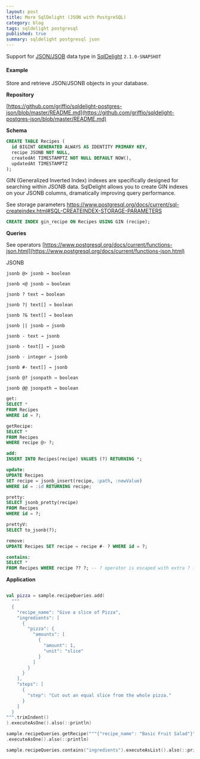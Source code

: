 ```yaml
---
layout: post
title: More SqlDelight (JSON with PostgreSQL)
category: blog
tags: sqldelight postgresql 
published: true
summary: sqldelight postgresql json
---
```


Support for [JSON/JSOB](https://www.postgresql.org/docs/current/datatype-json.html) data type in [SqlDelight](https://cashapp.github.io/sqldelight/2.0.2/) `2.1.0-SNAPSHOT`

#### Example

Store and retrieve JSON/JSONB objects in your database.

**Repository**

[https://github.com/griffio/sqldelight-postgres-json/blob/master/README.md](https://github.com/griffio/sqldelight-postgres-json/blob/master/README.md)

**Schema**

```sql
CREATE TABLE Recipes (
  id BIGINT GENERATED ALWAYS AS IDENTITY PRIMARY KEY,
  recipe JSONB NOT NULL,
  createdAt TIMESTAMPTZ NOT NULL DEFAULT NOW(),
  updatedAt TIMESTAMPTZ
);
```

GIN (Generalized Inverted Index) indexes are specifically designed for searching within JSONB data. SqlDelight allows you to create GIN indexes on your JSONB columns, dramatically improving query performance.

See storage parameters [https://www.postgresql.org/docs/current/sql-createindex.html#SQL-CREATEINDEX-STORAGE-PARAMETERS
](https://www.postgresql.org/docs/current/sql-createindex.html#SQL-CREATEINDEX-STORAGE-PARAMETERS)

```sql
CREATE INDEX gin_recipe ON Recipes USING GIN (recipe);
```

**Queries**

See operators [https://www.postgresql.org/docs/current/functions-json.html](https://www.postgresql.org/docs/current/functions-json.html)

JSONB

```
jsonb @> jsonb → boolean

jsonb <@ jsonb → boolean

jsonb ? text → boolean

jsonb ?| text[] → boolean

jsonb ?& text[] → boolean

jsonb || jsonb → jsonb

jsonb - text → jsonb

jsonb - text[] → jsonb

jsonb - integer → jsonb

jsonb #- text[] → jsonb

jsonb @? jsonpath → boolean

jsonb @@ jsonpath → boolean
```

```sql
get:
SELECT *
FROM Recipes
WHERE id = ?;

getRecipe:
SELECT *
FROM Recipes
WHERE recipe @> ?;

add:
INSERT INTO Recipes(recipe) VALUES (?) RETURNING *;

update:
UPDATE Recipes
SET recipe = jsonb_insert(recipe, :path, :newValue)
WHERE id = :id RETURNING recipe;

pretty:
SELECT jsonb_pretty(recipe)
FROM Recipes
WHERE id = ?;

prettyV:
SELECT to_jsonb(?);

remove:
UPDATE Recipes SET recipe = recipe #- ? WHERE id = ?;

contains:
SELECT *
FROM Recipes WHERE recipe ?? ?; -- ? operator is escaped with extra ? in jdbc
```

**Application**

```kotlin

val pizza = sample.recipeQueries.add(
  """
  {
    "recipe_name": "Give a slice of Pizza",
    "ingredients": [
      {
        "pizza": {
          "amounts": [
            {
              "amount": 1,
              "unit": "slice"
            }
          ]
        }
      }
    ],
    "steps": [
      {
        "step": "Cut out an equal slice from the whole pizza."
      }
    ]
  }
""".trimIndent()
).executeAsOne().also(::println)

sample.recipeQueries.getRecipe("""{"recipe_name": "Basic Fruit Salad"}""")
.executeAsOne().also(::println)

sample.recipeQueries.contains("ingredients").executeAsList().also(::println)

```
